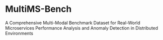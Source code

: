 # MultiMS-Bench
A Comprehensive Multi-Modal Benchmark Dataset for Real-World Microservices Performance Analysis and Anomaly Detection in Distributed Environments
